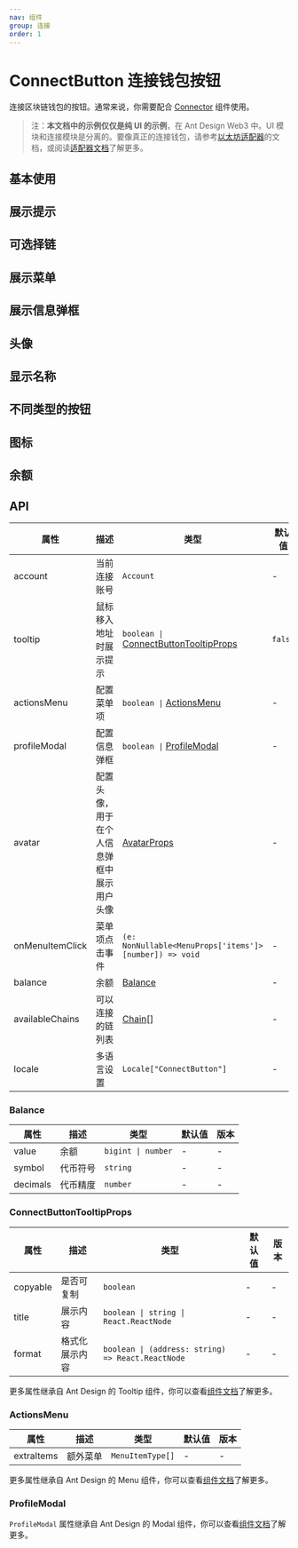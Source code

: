 ```yaml
---
nav: 组件
group: 连接
order: 1
---
```


# ConnectButton 连接钱包按钮

连接区块链钱包的按钮。通常来说，你需要配合 [Connector](../connector/index.zh-CN.md) 组件使用。

> 注：**本文档中的示例仅仅是纯 UI 的示例**，在 Ant Design Web3 中。UI 模块和连接模块是分离的。要像真正的连接钱包，请参考[以太坊适配器](../wagmi/index.zh-CN.md)的文档，或阅读[适配器文档](../../../../docs/guide/adapter.zh-CN.md)了解更多。

## 基本使用

<code src="./demos/basic.tsx"></code>

## 展示提示

<code src="./demos/tooltip.tsx"></code>

## 可选择链

<code src="./demos/chains.tsx"></code>

## 展示菜单

<code src="./demos/menu.tsx"></code>

## 展示信息弹框

<code src="./demos/profileModal.tsx"></code>

## 头像

<code src="./demos/avatar.tsx"></code>

## 显示名称

<code src="./demos/name.tsx"></code>

## 不同类型的按钮

<code src="./demos/type.tsx"></code>

## 图标

<code src="./demos/icon.tsx"></code>

## 余额

<code src="./demos/balance.tsx"></code>

## API

| 属性 | 描述 | 类型 | 默认值 | 版本 |
| --- | --- | --- | --- | --- |
| account | 当前连接账号 | `Account` | - | - |
| tooltip | 鼠标移入地址时展示提示 | `boolean \|` [ConnectButtonTooltipProps](#connectbuttontooltipprops) | `false` | - |
| actionsMenu | 配置菜单项 | `boolean \|` [ActionsMenu](#actionsmenu) | - | - |
| profileModal | 配置信息弹框 | `boolean \|` [ProfileModal](#profilemodal) | - | - |
| avatar | 配置头像，用于在个人信息弹框中展示用户头像 | [AvatarProps](https://ant.design/components/avatar-cn#api) | - | - |
| onMenuItemClick | 菜单项点击事件 | `(e: NonNullable<MenuProps['items']>[number]) => void` | - | - |
| balance | 余额 | [Balance](#balance) | - | - |
| availableChains | 可以连接的链列表 | [Chain](../types/index.zh-CN.md#chain)\[] | - | - |
| locale | 多语言设置 | `Locale["ConnectButton"]` | - | - |

### Balance

| 属性     | 描述     | 类型               | 默认值 | 版本 |
| -------- | -------- | ------------------ | ------ | ---- |
| value    | 余额     | `bigint \| number` | -      | -    |
| symbol   | 代币符号 | `string`           | -      | -    |
| decimals | 代币精度 | `number`           | -      | -    |

### ConnectButtonTooltipProps

| 属性     | 描述           | 类型                                              | 默认值 | 版本 |
| -------- | -------------- | ------------------------------------------------- | ------ | ---- |
| copyable | 是否可复制     | `boolean`                                         | -      | -    |
| title    | 展示内容       | `boolean \| string \| React.ReactNode`            | -      | -    |
| format   | 格式化展示内容 | `boolean \| (address: string) => React.ReactNode` | -      | -    |

更多属性继承自 Ant Design 的 Tooltip 组件，你可以查看[组件文档](https://ant.design/components/tooltip-cn#api)了解更多。

### ActionsMenu

| 属性       | 描述     | 类型             | 默认值 | 版本 |
| ---------- | -------- | ---------------- | ------ | ---- |
| extraItems | 额外菜单 | `MenuItemType[]` | -      | -    |

更多属性继承自 Ant Design 的 Menu 组件，你可以查看[组件文档](https://ant.design/components/menu-cn#api)了解更多。

### ProfileModal

`ProfileModal` 属性继承自 Ant Design 的 Modal 组件，你可以查看[组件文档](https://ant.design/components/modal-cn#api)了解更多。
